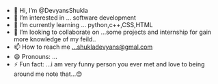 - 👋 Hi, I’m @DevyansShukla
- 👀 I’m interested in ... software development
- 🌱 I’m currently learning ... python,c++,CSS,HTML
- 💞️ I’m looking to collaborate on ...some projects and internship for gain more knowledge of my feild..
- 📫 How to reach me ...shukladevyans@gmal.com
- 😄 Pronouns: ...
- ⚡ Fun fact: ...i am very funny person you ever met and love to being around me note that...😊

<!---
DevyansShukla/DevyansShukla is a ✨ special ✨ repository because its `README.md` (this file) appears on your GitHub profile.
You can click the Preview link to take a look at your changes.
--->
